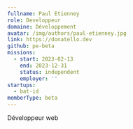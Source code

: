 ```yaml
---
fullname: Paul Etienney
role: Developpeur
domaine: Développement
avatar: /img/authors/paul-etienney.jpg
link: https://donatello.dev
github: pe-beta
missions:
  - start: 2023-02-13
    end: 2023-12-31
    status: independent
    employer: ''
startups:
  - bat-id
memberType: beta
---
```


Développeur web
